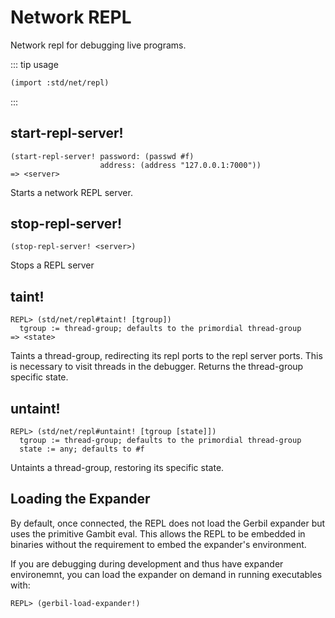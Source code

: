 # Network REPL

Network repl for debugging live programs.

::: tip usage
```scheme
(import :std/net/repl)
```
:::

## start-repl-server!
```
(start-repl-server! password: (passwd #f)
                    address: (address "127.0.0.1:7000"))
=> <server>

```

Starts a network REPL server.

## stop-repl-server!
```
(stop-repl-server! <server>)
```

Stops a REPL server

## taint!
```
REPL> (std/net/repl#taint! [tgroup])
  tgroup := thread-group; defaults to the primordial thread-group
=> <state>
```

Taints a thread-group, redirecting its repl ports to the repl server ports.
This is necessary to visit threads in the debugger.
Returns the thread-group specific state.

## untaint!
```
REPL> (std/net/repl#untaint! [tgroup [state]])
  tgroup := thread-group; defaults to the primordial thread-group
  state := any; defaults to #f
```

Untaints a thread-group, restoring its specific state.

## Loading the Expander

By default, once connected, the REPL does not load the Gerbil expander but
uses the primitive Gambit eval. This allows the REPL to be embedded in
binaries without the requirement to embed the expander's environment.

If you are debugging during development and thus have expander environemnt,
you can load the expander on demand in running executables with:
```
REPL> (gerbil-load-expander!)
```
